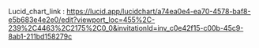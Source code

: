 Lucid_chart_link : https://lucid.app/lucidchart/a74ea0e4-ea70-4578-baf8-e5b683e4e2e0/edit?viewport_loc=455%2C-239%2C4463%2C2175%2C0_0&invitationId=inv_c0e42f15-c00b-45c9-8ab1-211bd158279c
